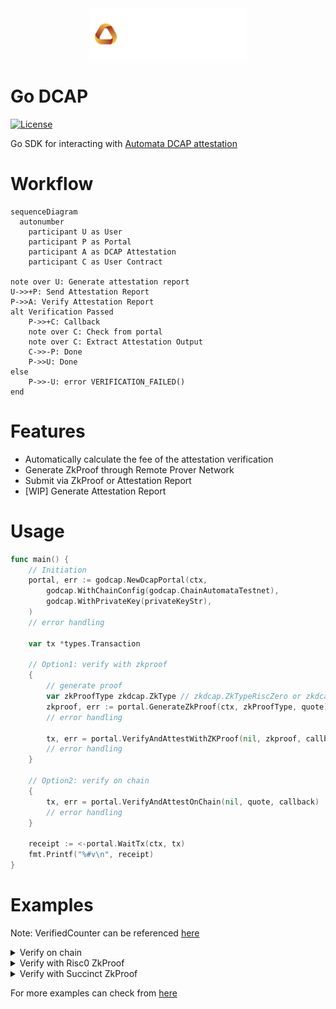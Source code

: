 <div align="center">
  <picture>
    <source media="(prefers-color-scheme: dark)" srcset="https://raw.githubusercontent.com/automata-network/automata-brand-kit/main/PNG/ATA_White%20Text%20with%20Color%20Logo.png">
    <source media="(prefers-color-scheme: light)" srcset="https://raw.githubusercontent.com/automata-network/automata-brand-kit/main/PNG/ATA_Black%20Text%20with%20Color%20Logo.png">
    <img src="https://raw.githubusercontent.com/automata-network/automata-brand-kit/main/PNG/ATA_White%20Text%20with%20Color%20Logo.png" width="50%">
  </picture>
</div>

# Go DCAP
[![License](https://img.shields.io/badge/License-Apache%202.0-blue.svg)](LICENSE)

Go SDK for interacting with [Automata DCAP attestation](http://github.com/automata-network/automata-dcap-attestation)

# Workflow

```mermaid
sequenceDiagram
  autonumber
    participant U as User
    participant P as Portal
    participant A as DCAP Attestation
    participant C as User Contract
    
note over U: Generate attestation report
U->>+P: Send Attestation Report
P->>A: Verify Attestation Report
alt Verification Passed
	P->>+C: Callback
    note over C: Check from portal
    note over C: Extract Attestation Output
    C->>-P: Done
	P->>U: Done
else
	P->>-U: error VERIFICATION_FAILED()
end
```

# Features

* Automatically calculate the fee of the attestation verification
* Generate ZkProof through Remote Prover Network
* Submit via ZkProof or Attestation Report
* [WIP] Generate Attestation Report

# Usage

```go
func main() {
    // Initiation
    portal, err := godcap.NewDcapPortal(ctx, 
        godcap.WithChainConfig(godcap.ChainAutomataTestnet), 
        godcap.WithPrivateKey(privateKeyStr),
    )
    // error handling

    var tx *types.Transaction

    // Option1: verify with zkproof
    {
        // generate proof
        var zkProofType zkdcap.ZkType // zkdcap.ZkTypeRiscZero or zkdcap.ZkTypeSuccinct
        zkproof, err := portal.GenerateZkProof(ctx, zkProofType, quote)
        // error handling

        tx, err = portal.VerifyAndAttestWithZKProof(nil, zkproof, callback)
        // error handling
    }

    // Option2: verify on chain
    {
        tx, err = portal.VerifyAndAttestOnChain(nil, quote, callback)
        // error handling
    }

    receipt := <-portal.WaitTx(ctx, tx)
    fmt.Printf("%#v\n", receipt)
}
```


# Examples

Note: VerifiedCounter can be referenced [here](../dcap-portal/src/examples/VerifiedCounter.sol)

<details>
<summary>Verify on chain</summary>

```go
func VerifyAndAttestOnChain(ctx context.Context, quote []byte, privateKeyStr string) error {
    // Create a new DCAP portal instance
    portal, err := godcap.NewDcapPortal(ctx, 
        godcap.WithChainConfig(godcap.ChainAutomataTestnet), 
        godcap.WithPrivateKey(privateKeyStr),
    )
    if err != nil {
        return err
    }

    // setup a callback function when the verification success
    //  function setNumber(uint256 newNumber) public fromDcapPortal
    callback := NewCallbackFromAbiJSON(VerifiedCounter.VerifiedCounterABI)
        .WithParams("setNumber", big.NewInt(10))
        .WithTo(verifiedCounterAddr)

    // Verify the quote on chain
    tx, err := portal.VerifyAndAttestOnChain(nil, quote, callback)
    if err != nil {
        return err
    }

    // waiting for the transaction receipt
    receipt := <-portal.WaitTx(ctx, tx)
    fmt.Printf("%#v\n", receipt)
}
```

</details>

<details>
<summary>Verify with Risc0 ZkProof</summary>

```go
//
// Make sure you export the API key to BONSAI_API_KEY
//   export BONSAI_API_KEY=${API_KEY}

func VerifyWithRisc0ZkProof(ctx context.Context, quote []byte, privateKeyStr string) error {
    // Create a new DCAP portal instance
    portal, err := godcap.NewDcapPortal(ctx, 
        godcap.WithChainConfig(godcap.ChainAutomataTestnet), 
        godcap.WithPrivateKey(privateKeyStr),
    )
    if err != nil {
        return err
    }

    // Generate a ZkProof using Risc0, this function will take a while to finish
    zkproof, err := portal.GenerateZkProof(ctx, zkdcap.ZkTypeRiscZero, quote)
    if err != nil {
        return err
    }

    // setup a callback function when the verification success
    //  function setNumber(uint256 newNumber) public fromDcapPortal
    callback := NewCallbackFromAbiJSON(VerifiedCounter.VerifiedCounterABI)
        .WithParams("setNumber", big.NewInt(10))
        .WithTo(verifiedCounterAddr)

    // Verify the ZkProof and attest on chain
    tx, err := portal.VerifyAndAttestWithZKProof(nil, zkproof, callback)
    if err != nil {
        return err
    }

    // waiting for the transaction receipt
    receipt := <-portal.WaitTx(ctx, tx)
    fmt.Printf("%#v\n", receipt)
}
```
</details>


<details>
<summary>Verify with Succinct ZkProof</summary>

```go

//
// Make sure you export the Succinct private key to SP1_PRIVATE_KEY
//   export SP1_PRIVATE_KEY=${KEY}

func VerifyWithSuccinctZkProof(ctx context.Context, quote []byte, privateKeyStr string) error {
    // Create a new DCAP portal instance
    portal, err := godcap.NewDcapPortal(ctx, 
        godcap.WithChainConfig(godcap.ChainAutomataTestnet), 
        godcap.WithPrivateKey(privateKeyStr),
    )
    if err != nil {
        return err
    }

    // Generate a ZkProof using Succinct, this function will take a while to finish
    zkproof, err := portal.GenerateZkProof(ctx, zkdcap.ZkTypeSuccinct, quote)
    if err != nil {
        return err
    }

    // setup a callback function when the verification success
    //  function setNumber(uint256 newNumber) public fromDcapPortal
    callback := NewCallbackFromAbiJSON(VerifiedCounter.VerifiedCounterABI)
        .WithParams("setNumber", big.NewInt(10))
        .WithTo(verifiedCounterAddr)

    // Verify the ZkProof and attest on chain
    tx, err := portal.VerifyAndAttestWithZKProof(nil, zkproof, callback)
    if err != nil {
        return err
    }

    // waiting for the transaction receipt
    receipt := <-portal.WaitTx(ctx, tx)
    fmt.Printf("%#v\n", receipt)
}
```

</details>

For more examples can check from [here](cmd/godcap/examples.go)